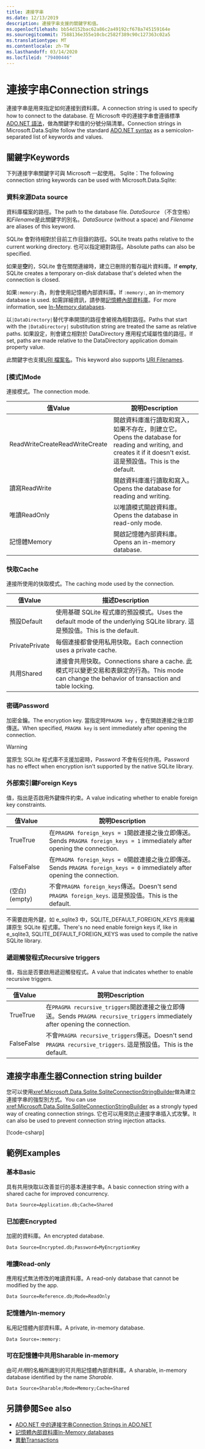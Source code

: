 ```yaml
---
title: 連接字串
ms.date: 12/13/2019
description: 連接字串支援的關鍵字和值。
ms.openlocfilehash: bb54d152bac62a86c2a49192cf678a745159164e
ms.sourcegitcommit: 7588136e355e10cbc2582f389c90c127363c02a5
ms.translationtype: MT
ms.contentlocale: zh-TW
ms.lasthandoff: 03/14/2020
ms.locfileid: "79400446"
---
```

# <a name="connection-strings"></a><span data-ttu-id="91bd7-103">連接字串</span><span class="sxs-lookup"><span data-stu-id="91bd7-103">Connection strings</span></span>

<span data-ttu-id="91bd7-104">連接字串是用來指定如何連接到資料庫。</span><span class="sxs-lookup"><span data-stu-id="91bd7-104">A connection string is used to specify how to connect to the database.</span></span> <span data-ttu-id="91bd7-105">在 Microsoft 中的連接字串會遵循標準[ADO.NET 語法](../../../framework/data/adonet/connection-strings.md)，做為關鍵字和值的分號分隔清單。</span><span class="sxs-lookup"><span data-stu-id="91bd7-105">Connection strings in Microsoft.Data.Sqlite follow the standard [ADO.NET syntax](../../../framework/data/adonet/connection-strings.md) as a semicolon-separated list of keywords and values.</span></span>

## <a name="keywords"></a><span data-ttu-id="91bd7-106">關鍵字</span><span class="sxs-lookup"><span data-stu-id="91bd7-106">Keywords</span></span>

<span data-ttu-id="91bd7-107">下列連接字串關鍵字可與 Microsoft 一起使用。 Sqlite：</span><span class="sxs-lookup"><span data-stu-id="91bd7-107">The following connection string keywords can be used with Microsoft.Data.Sqlite:</span></span>

### <a name="data-source"></a><span data-ttu-id="91bd7-108">資料來源</span><span class="sxs-lookup"><span data-stu-id="91bd7-108">Data source</span></span>

<span data-ttu-id="91bd7-109">資料庫檔案的路徑。</span><span class="sxs-lookup"><span data-stu-id="91bd7-109">The path to the database file.</span></span> <span data-ttu-id="91bd7-110">*DataSource* （不含空格）和*Filename*是此關鍵字的別名。</span><span class="sxs-lookup"><span data-stu-id="91bd7-110">*DataSource* (without a space) and *Filename* are aliases of this keyword.</span></span>

<span data-ttu-id="91bd7-111">SQLite 會對待相對於目前工作目錄的路徑。</span><span class="sxs-lookup"><span data-stu-id="91bd7-111">SQLite treats paths relative to the current working directory.</span></span> <span data-ttu-id="91bd7-112">也可以指定絕對路徑。</span><span class="sxs-lookup"><span data-stu-id="91bd7-112">Absolute paths can also be specified.</span></span>

<span data-ttu-id="91bd7-113">如果是**空**的，SQLite 會在關閉連線時，建立已刪除的暫存磁片資料庫。</span><span class="sxs-lookup"><span data-stu-id="91bd7-113">If **empty**, SQLite creates a temporary on-disk database that's deleted when the connection is closed.</span></span>

<span data-ttu-id="91bd7-114">如果`:memory:`為，則會使用記憶體內部資料庫。</span><span class="sxs-lookup"><span data-stu-id="91bd7-114">If `:memory:`, an in-memory database is used.</span></span> <span data-ttu-id="91bd7-115">如需詳細資訊，請參閱[記憶體內部資料庫](in-memory-databases.md)。</span><span class="sxs-lookup"><span data-stu-id="91bd7-115">For more information, see [In-Memory databases](in-memory-databases.md).</span></span>

<span data-ttu-id="91bd7-116">以`|DataDirectory|`替代字串開頭的路徑會被視為相對路徑。</span><span class="sxs-lookup"><span data-stu-id="91bd7-116">Paths that start with the `|DataDirectory|` substitution string are treated the same as relative paths.</span></span> <span data-ttu-id="91bd7-117">如果設定，則會建立相對於 DataDirectory 應用程式域屬性值的路徑。</span><span class="sxs-lookup"><span data-stu-id="91bd7-117">If set, paths are made relative to the DataDirectory application domain property value.</span></span>

<span data-ttu-id="91bd7-118">此關鍵字也支援[URI 檔案名](https://www.sqlite.org/uri.html)。</span><span class="sxs-lookup"><span data-stu-id="91bd7-118">This keyword also supports [URI Filenames](https://www.sqlite.org/uri.html).</span></span>

### <a name="mode"></a><span data-ttu-id="91bd7-119">[模式]</span><span class="sxs-lookup"><span data-stu-id="91bd7-119">Mode</span></span>

<span data-ttu-id="91bd7-120">連接模式。</span><span class="sxs-lookup"><span data-stu-id="91bd7-120">The connection mode.</span></span>

| <span data-ttu-id="91bd7-121">值</span><span class="sxs-lookup"><span data-stu-id="91bd7-121">Value</span></span>           | <span data-ttu-id="91bd7-122">說明</span><span class="sxs-lookup"><span data-stu-id="91bd7-122">Description</span></span>                                                                                        |
| --------------- | -------------------------------------------------------------------------------------------------- |
| <span data-ttu-id="91bd7-123">ReadWriteCreate</span><span class="sxs-lookup"><span data-stu-id="91bd7-123">ReadWriteCreate</span></span> | <span data-ttu-id="91bd7-124">開啟資料庫進行讀取和寫入，如果不存在，則建立它。</span><span class="sxs-lookup"><span data-stu-id="91bd7-124">Opens the database for reading and writing, and creates it if it doesn't exist.</span></span> <span data-ttu-id="91bd7-125">這是預設值。</span><span class="sxs-lookup"><span data-stu-id="91bd7-125">This is the default.</span></span> |
| <span data-ttu-id="91bd7-126">讀寫</span><span class="sxs-lookup"><span data-stu-id="91bd7-126">ReadWrite</span></span>       | <span data-ttu-id="91bd7-127">開啟資料庫進行讀取和寫入。</span><span class="sxs-lookup"><span data-stu-id="91bd7-127">Opens the database for reading and writing.</span></span>                                                        |
| <span data-ttu-id="91bd7-128">唯讀</span><span class="sxs-lookup"><span data-stu-id="91bd7-128">ReadOnly</span></span>        | <span data-ttu-id="91bd7-129">以唯讀模式開啟資料庫。</span><span class="sxs-lookup"><span data-stu-id="91bd7-129">Opens the database in read-only mode.</span></span>                                                              |
| <span data-ttu-id="91bd7-130">記憶體</span><span class="sxs-lookup"><span data-stu-id="91bd7-130">Memory</span></span>          | <span data-ttu-id="91bd7-131">開啟記憶體內部資料庫。</span><span class="sxs-lookup"><span data-stu-id="91bd7-131">Opens an in-memory database.</span></span>                                                                       |

### <a name="cache"></a><span data-ttu-id="91bd7-132">快取</span><span class="sxs-lookup"><span data-stu-id="91bd7-132">Cache</span></span>

<span data-ttu-id="91bd7-133">連接所使用的快取模式。</span><span class="sxs-lookup"><span data-stu-id="91bd7-133">The caching mode used by the connection.</span></span>

| <span data-ttu-id="91bd7-134">值</span><span class="sxs-lookup"><span data-stu-id="91bd7-134">Value</span></span>   | <span data-ttu-id="91bd7-135">描述</span><span class="sxs-lookup"><span data-stu-id="91bd7-135">Description</span></span>                                                                                    |
| ------- | ---------------------------------------------------------------------------------------------- |
| <span data-ttu-id="91bd7-136">預設</span><span class="sxs-lookup"><span data-stu-id="91bd7-136">Default</span></span> | <span data-ttu-id="91bd7-137">使用基礎 SQLite 程式庫的預設模式。</span><span class="sxs-lookup"><span data-stu-id="91bd7-137">Uses the default mode of the underlying SQLite library.</span></span> <span data-ttu-id="91bd7-138">這是預設值。</span><span class="sxs-lookup"><span data-stu-id="91bd7-138">This is the default.</span></span>                   |
| <span data-ttu-id="91bd7-139">Private</span><span class="sxs-lookup"><span data-stu-id="91bd7-139">Private</span></span> | <span data-ttu-id="91bd7-140">每個連接都會使用私用快取。</span><span class="sxs-lookup"><span data-stu-id="91bd7-140">Each connection uses a private cache.</span></span>                                                          |
| <span data-ttu-id="91bd7-141">共用</span><span class="sxs-lookup"><span data-stu-id="91bd7-141">Shared</span></span>  | <span data-ttu-id="91bd7-142">連接會共用快取。</span><span class="sxs-lookup"><span data-stu-id="91bd7-142">Connections share a cache.</span></span> <span data-ttu-id="91bd7-143">此模式可以變更交易和表鎖定的行為。</span><span class="sxs-lookup"><span data-stu-id="91bd7-143">This mode can change the behavior of transaction and table locking.</span></span> |

### <a name="password"></a><span data-ttu-id="91bd7-144">密碼</span><span class="sxs-lookup"><span data-stu-id="91bd7-144">Password</span></span>

<span data-ttu-id="91bd7-145">加密金鑰。</span><span class="sxs-lookup"><span data-stu-id="91bd7-145">The encryption key.</span></span> <span data-ttu-id="91bd7-146">當指定時`PRAGMA key` ，會在開啟連接之後立即傳送。</span><span class="sxs-lookup"><span data-stu-id="91bd7-146">When specified, `PRAGMA key` is sent immediately after opening the connection.</span></span>

> [!WARNING]
> <span data-ttu-id="91bd7-147">當原生 SQLite 程式庫不支援加密時，Password 不會有任何作用。</span><span class="sxs-lookup"><span data-stu-id="91bd7-147">Password has no effect when encryption isn't supported by the native SQLite library.</span></span>

### <a name="foreign-keys"></a><span data-ttu-id="91bd7-148">外部索引鍵</span><span class="sxs-lookup"><span data-stu-id="91bd7-148">Foreign Keys</span></span>

<span data-ttu-id="91bd7-149">值，指出是否啟用外鍵條件約束。</span><span class="sxs-lookup"><span data-stu-id="91bd7-149">A value indicating whether to enable foreign key constraints.</span></span>

| <span data-ttu-id="91bd7-150">值</span><span class="sxs-lookup"><span data-stu-id="91bd7-150">Value</span></span>   | <span data-ttu-id="91bd7-151">說明</span><span class="sxs-lookup"><span data-stu-id="91bd7-151">Description</span></span>
| ------- | --- |
| <span data-ttu-id="91bd7-152">True</span><span class="sxs-lookup"><span data-stu-id="91bd7-152">True</span></span>    | <span data-ttu-id="91bd7-153">在`PRAGMA foreign_keys = 1`開啟連接之後立即傳送。</span><span class="sxs-lookup"><span data-stu-id="91bd7-153">Sends `PRAGMA foreign_keys = 1` immediately after opening the connection.</span></span>
| <span data-ttu-id="91bd7-154">False</span><span class="sxs-lookup"><span data-stu-id="91bd7-154">False</span></span>   | <span data-ttu-id="91bd7-155">在`PRAGMA foreign_keys = 0`開啟連接之後立即傳送。</span><span class="sxs-lookup"><span data-stu-id="91bd7-155">Sends `PRAGMA foreign_keys = 0` immediately after opening the connection.</span></span>
| <span data-ttu-id="91bd7-156">(空白)</span><span class="sxs-lookup"><span data-stu-id="91bd7-156">(empty)</span></span> | <span data-ttu-id="91bd7-157">不會`PRAGMA foreign_keys`傳送。</span><span class="sxs-lookup"><span data-stu-id="91bd7-157">Doesn't send `PRAGMA foreign_keys`.</span></span> <span data-ttu-id="91bd7-158">這是預設值。</span><span class="sxs-lookup"><span data-stu-id="91bd7-158">This is the default.</span></span> |

<span data-ttu-id="91bd7-159">不需要啟用外鍵，如 e_sqlite3 中，SQLITE_DEFAULT_FOREIGN_KEYS 用來編譯原生 SQLite 程式庫。</span><span class="sxs-lookup"><span data-stu-id="91bd7-159">There's no need enable foreign keys if, like in e_sqlite3, SQLITE_DEFAULT_FOREIGN_KEYS was used to compile the native SQLite library.</span></span>

### <a name="recursive-triggers"></a><span data-ttu-id="91bd7-160">遞迴觸發程式</span><span class="sxs-lookup"><span data-stu-id="91bd7-160">Recursive triggers</span></span>

<span data-ttu-id="91bd7-161">值，指出是否要啟用遞迴觸發程式。</span><span class="sxs-lookup"><span data-stu-id="91bd7-161">A value that indicates whether to enable recursive triggers.</span></span>

| <span data-ttu-id="91bd7-162">值</span><span class="sxs-lookup"><span data-stu-id="91bd7-162">Value</span></span> | <span data-ttu-id="91bd7-163">說明</span><span class="sxs-lookup"><span data-stu-id="91bd7-163">Description</span></span>                                                                 |
| ----- | --------------------------------------------------------------------------- |
| <span data-ttu-id="91bd7-164">True</span><span class="sxs-lookup"><span data-stu-id="91bd7-164">True</span></span>  | <span data-ttu-id="91bd7-165">在`PRAGMA recursive_triggers`開啟連接之後立即傳送。</span><span class="sxs-lookup"><span data-stu-id="91bd7-165">Sends `PRAGMA recursive_triggers` immediately after opening the connection.</span></span> |
| <span data-ttu-id="91bd7-166">False</span><span class="sxs-lookup"><span data-stu-id="91bd7-166">False</span></span> | <span data-ttu-id="91bd7-167">不會`PRAGMA recursive_triggers`傳送。</span><span class="sxs-lookup"><span data-stu-id="91bd7-167">Doesn't send `PRAGMA recursive_triggers`.</span></span> <span data-ttu-id="91bd7-168">這是預設值。</span><span class="sxs-lookup"><span data-stu-id="91bd7-168">This is the default.</span></span>              |

## <a name="connection-string-builder"></a><span data-ttu-id="91bd7-169">連接字串產生器</span><span class="sxs-lookup"><span data-stu-id="91bd7-169">Connection string builder</span></span>

<span data-ttu-id="91bd7-170">您可以使用<xref:Microsoft.Data.Sqlite.SqliteConnectionStringBuilder>做為建立連接字串的強型別方式。</span><span class="sxs-lookup"><span data-stu-id="91bd7-170">You can use <xref:Microsoft.Data.Sqlite.SqliteConnectionStringBuilder> as a strongly typed way of creating connection strings.</span></span> <span data-ttu-id="91bd7-171">它也可以用來防止連接字串插入式攻擊。</span><span class="sxs-lookup"><span data-stu-id="91bd7-171">It can also be used to prevent connection string injection attacks.</span></span>

[!code-csharp[](../../../../samples/snippets/standard/data/sqlite/EncryptionSample/Program.cs?name=snippet_ConnectionStringBuilder)]

## <a name="examples"></a><span data-ttu-id="91bd7-172">範例</span><span class="sxs-lookup"><span data-stu-id="91bd7-172">Examples</span></span>

### <a name="basic"></a><span data-ttu-id="91bd7-173">基本</span><span class="sxs-lookup"><span data-stu-id="91bd7-173">Basic</span></span>

<span data-ttu-id="91bd7-174">具有共用快取以改善並行的基本連接字串。</span><span class="sxs-lookup"><span data-stu-id="91bd7-174">A basic connection string with a shared cache for improved concurrency.</span></span>

```ConnectionString
Data Source=Application.db;Cache=Shared
```

### <a name="encrypted"></a><span data-ttu-id="91bd7-175">已加密</span><span class="sxs-lookup"><span data-stu-id="91bd7-175">Encrypted</span></span>

<span data-ttu-id="91bd7-176">加密的資料庫。</span><span class="sxs-lookup"><span data-stu-id="91bd7-176">An encrypted database.</span></span>

```ConnectionString
Data Source=Encrypted.db;Password=MyEncryptionKey
```

### <a name="read-only"></a><span data-ttu-id="91bd7-177">唯讀</span><span class="sxs-lookup"><span data-stu-id="91bd7-177">Read-only</span></span>

<span data-ttu-id="91bd7-178">應用程式無法修改的唯讀資料庫。</span><span class="sxs-lookup"><span data-stu-id="91bd7-178">A read-only database that cannot be modified by the app.</span></span>

```ConnectionString
Data Source=Reference.db;Mode=ReadOnly
```

### <a name="in-memory"></a><span data-ttu-id="91bd7-179">記憶體內</span><span class="sxs-lookup"><span data-stu-id="91bd7-179">In-memory</span></span>

<span data-ttu-id="91bd7-180">私用記憶體內部資料庫。</span><span class="sxs-lookup"><span data-stu-id="91bd7-180">A private, in-memory database.</span></span>

```ConnectionString
Data Source=:memory:
```

### <a name="sharable-in-memory"></a><span data-ttu-id="91bd7-181">可在記憶體中共用</span><span class="sxs-lookup"><span data-stu-id="91bd7-181">Sharable in-memory</span></span>

<span data-ttu-id="91bd7-182">由可*共用*的名稱所識別的可共用記憶體內部資料庫。</span><span class="sxs-lookup"><span data-stu-id="91bd7-182">A sharable, in-memory database identified by the name *Sharable*.</span></span>

```ConnectionString
Data Source=Sharable;Mode=Memory;Cache=Shared
```

## <a name="see-also"></a><span data-ttu-id="91bd7-183">另請參閱</span><span class="sxs-lookup"><span data-stu-id="91bd7-183">See also</span></span>

* [<span data-ttu-id="91bd7-184">ADO.NET 中的連接字串</span><span class="sxs-lookup"><span data-stu-id="91bd7-184">Connection Strings in ADO.NET</span></span>](../../../framework/data/adonet/connection-strings.md)
* [<span data-ttu-id="91bd7-185">記憶體內部資料庫</span><span class="sxs-lookup"><span data-stu-id="91bd7-185">In-Memory databases</span></span>](in-memory-databases.md)
* [<span data-ttu-id="91bd7-186">異動</span><span class="sxs-lookup"><span data-stu-id="91bd7-186">Transactions</span></span>](transactions.md)
